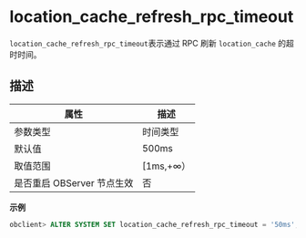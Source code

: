 # location_cache_refresh_rpc_timeout

`location_cache_refresh_rpc_timeout`表示通过 RPC 刷新 `location_cache` 的超时时间。

## 描述

|        属性        |    描述     |
|------------------|-----------|
| 参数类型             | 时间类型      |
| 默认值              | 500ms     |
| 取值范围             | \[1ms,+∞） |
| 是否重启 OBServer 节点生效 | 否         |

**示例**

```sql
obclient> ALTER SYSTEM SET location_cache_refresh_rpc_timeout = '50ms';
```
